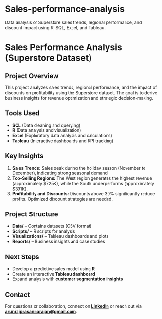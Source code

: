 # Sales-performance-analysis
 Data analysis of Superstore sales trends, regional performance, and discount impact using R, SQL, Excel, and Tableau.

# Sales Performance Analysis (Superstore Dataset)

## Project Overview
This project analyzes sales trends, regional performance, and the impact of discounts on profitability using the Superstore dataset. The goal is to derive business insights for revenue optimization and strategic decision-making.

## Tools Used
- **SQL** (Data cleaning and querying)
- **R** (Data analysis and visualization)
- **Excel** (Exploratory data analysis and calculations)
- **Tableau** (Interactive dashboards and KPI tracking)

## Key Insights
1. **Sales Trends:** Sales peak during the holiday season (November to December), indicating strong seasonal demand.
2. **Top-Selling Regions:** The West region generates the highest revenue (approximately $725K), while the South underperforms (approximately $391K).
3. **Profitability and Discounts:** Discounts above 30% significantly reduce profits. Optimized discount strategies are needed.

## Project Structure
- **Data/** – Contains datasets (CSV format)
- **Scripts/** – R scripts for analysis
- **Visualizations/** – Tableau dashboards and plots
- **Reports/** – Business insights and case studies

## Next Steps
- Develop a predictive sales model using **R**
- Create an interactive **Tableau dashboard**
- Expand analysis with **customer segmentation insights**

## Contact
For questions or collaboration, connect on **[LinkedIn](www.linkedin.com/in/arun-raj-prasannarajan-0b1671140)** or reach out via **arunrajprasannarajan@gmail.com**.

